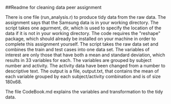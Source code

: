 ##Readme for cleaning data peer assignment

There is one file (run_analysis.r) to produce tidy data from the raw data. The assignment says that the Samsung data is in your working directory. The script takes one agurment, dir, which is used to specify the location of the data if it is not in your working directory. The code requires the "reshape" package, which should already be installed on your machine in order to complete this assignment yourself.  The script takes the raw data set and combines the train and test cases into one data set. The variables of interest are only those that have both a mean and standard deviation, which results in 33 variables for each. The variables are grouped by subject number and activity. The activity data have been changed from a number to descriptive text. The output is a file, output.txt, that contains the mean of each variable grouped by each subject/activity combination and is of size 180x68.

The file CodeBook.md explains the variables and transformation to the tidy data.
